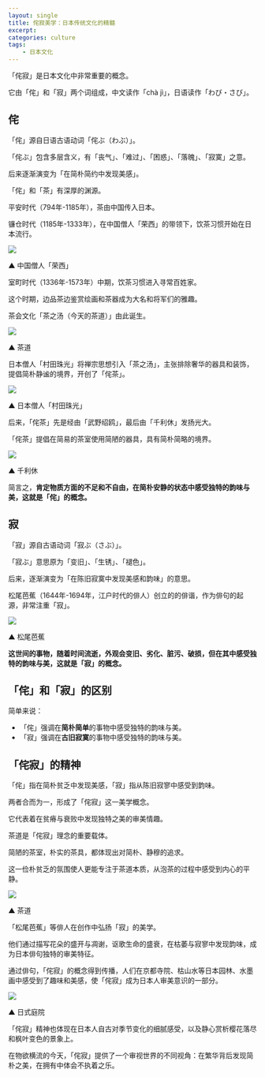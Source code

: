 ```yaml
---
layout: single
title: 侘寂美学：日本传统文化的精髓
excerpt:
categories: culture
tags:
    - 日本文化
---
```


「侘寂」是日本文化中非常重要的概念。

它由「侘」和「寂」两个词组成，中文读作「chà jì」，日语读作「わび・さび」。

## 侘

「侘」源自日语古语动词「侘ぶ（わぶ）」。

「侘ぶ」包含多层含义，有「丧气」、「难过」、「困惑」、「落魄」、「寂寞」之意。

后来逐渐演变为「在简朴简约中发现美感」。

「侘」和「茶」有深厚的渊源。

平安时代（794年-1185年），茶由中国传入日本。

镰仓时代（1185年-1333年），在中国僧人「荣西」的带领下，饮茶习惯开始在日本流行。

![](/assets/images/wabisabi/rongxi.jpeg)

▲ 中国僧人「荣西」

室町时代（1336年-1573年）中期，饮茶习惯进入寻常百姓家。

这个时期，边品茶边鉴赏绘画和茶器成为大名和将军们的雅趣。

茶会文化「茶之汤（今天的茶道）」由此诞生。

![](/assets/images/wabisabi/chadou.jpeg)

▲ 茶道

日本僧人「村田珠光」将禅宗思想引入「茶之汤」，主张排除奢华的器具和装饰，提倡简朴静谧的境界，开创了「侘茶」。

![](/assets/images/wabisabi/murada.jpeg)

▲ 日本僧人「村田珠光」

后来，「侘茶」先是经由「武野绍鸥」，最后由「千利休」发扬光大。

「侘茶」提倡在简易的茶室使用简陋的器具，具有简朴简略的境界。

![](/assets/images/wabisabi/senrikyu.jpeg)

▲ 千利休

简言之，**肯定物质方面的不足和不自由，在简朴安静的状态中感受独特的韵味与美，这就是「侘」的概念。**

## 寂

「寂」源自古语动词「寂ぶ（さぶ）」。

「寂ぶ」意思原为「变旧」、「生锈」、「褪色」。

后来，逐渐演变为「在陈旧寂寞中发现美感和韵味」的意思。

松尾芭蕉（1644年-1694年，江户时代的俳人）创立的的俳谐，作为俳句的起源，非常注重「寂」。

![](/assets/images/wabisabi/matsuo.jpeg)

▲ 松尾芭蕉

**这世间的事物，随着时间流逝，外观会变旧、劣化、脏污、破损，但在其中感受独特的韵味与美，这就是「寂」的概念。**

## 「侘」和「寂」的区别

简单来说：

* 「侘」强调在**简朴简单**的事物中感受独特的韵味与美。
* 「寂」强调在**古旧寂寞**的事物中感受独特的韵味与美。

## 「侘寂」的精神

「侘」指在简朴贫乏中发现美感，「寂」指从陈旧寂寥中感受到韵味。

两者合而为一，形成了「侘寂」这一美学概念。

它代表着在贫瘠与衰败中发现独特之美的审美情趣。

茶道是「侘寂」理念的重要载体。

简陋的茶室，朴实的茶具，都体现出对简朴、静穆的追求。

这一俭朴贫乏的氛围使人更能专注于茶道本质，从泡茶的过程中感受到内心的平静。

![](/assets/images/wabisabi/chadou2.jpeg)

▲ 茶道

「松尾芭蕉」等俳人在创作中弘扬「寂」的美学。

他们通过描写花朵的盛开与凋谢，讴歌生命的盛衰，在枯萎与寂寥中发现韵味，成为日本俳句独特的审美特征。

通过俳句，「侘寂」的概念得到传播，人们在京都寺院、枯山水等日本园林、水墨画中感受到了趣味和美感，使「侘寂」成为日本人审美意识的一部分。

![](/assets/images/wabisabi/niwa.jpeg)

▲ 日式庭院

「侘寂」精神也体现在日本人自古对季节变化的细腻感受，以及静心赏析樱花落尽和枫叶变色的景象上。

在物欲横流的今天，「侘寂」提供了一个审视世界的不同视角：在繁华背后发现简朴之美，在拥有中体会不执着之乐。

